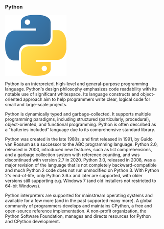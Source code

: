 ### Python
<img src= "Images/pythonlogo.png" width=200 height=200>

Python is an interpreted, high-level and general-purpose programming language. Python's design philosophy emphasizes code readability with its notable use of significant whitespace. Its language constructs and object-oriented approach aim to help programmers write clear, logical code for small and large-scale projects.

Python is dynamically typed and garbage-collected. It supports multiple programming paradigms, including structured (particularly, procedural), object-oriented, and functional programming. Python is often described as a "batteries included" language due to its comprehensive standard library.

Python was created in the late 1980s, and first released in 1991, by Guido van Rossum as a successor to the ABC programming language. Python 2.0, released in 2000, introduced new features, such as list comprehensions, and a garbage collection system with reference counting, and was discontinued with version 2.7 in 2020. Python 3.0, released in 2008, was a major revision of the language that is not completely backward-compatible and much Python 2 code does not run unmodified on Python 3. With Python 2's end-of-life, only Python 3.6.x and later are supported, with older versions still supporting e.g. Windows 7 (and old installers not restricted to 64-bit Windows).

Python interpreters are supported for mainstream operating systems and available for a few more (and in the past supported many more). A global community of programmers develops and maintains CPython, a free and open-source reference implementation. A non-profit organization, the Python Software Foundation, manages and directs resources for Python and CPython development.
